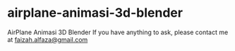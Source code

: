# airplane-animasi-3d-blender
AirPlane Animasi 3D Blender
If you have anything to ask, please contact me at faizah.alfaza@gmail.com
